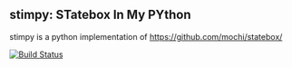 ## stimpy: STatebox In My PYthon

stimpy is a python implementation of https://github.com/mochi/statebox/

[![Build Status](https://secure.travis-ci.org/dreid/stimpy.png?branch=master)](http://travis-ci.org/dreid/stimpy)
